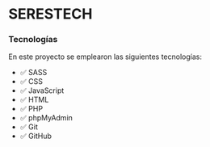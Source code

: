 # SERESTECH 
### Tecnologías
En este proyecto se emplearon las siguientes tecnologías:

- ✅ SASS
- ✅ CSS
- ✅ JavaScript
- ✅ HTML
- ✅ PHP
- ✅ phpMyAdmin
- ✅ Git
- ✅ GitHub
